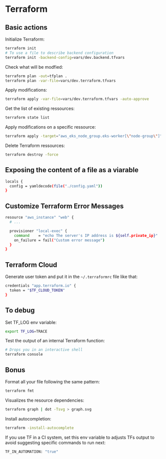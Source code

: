 # Terraform

## Basic actions

Initialize Terraform:

```bash
terraform init
# To use a file to describe backend configuration
terraform init -backend-config=vars/dev.backend.tfvars
```

Check what will be modfied:

```bash
terraform plan -out=tfplan .
terraform plan -var-file=vars/dev.terraform.tfvars
```

Apply modifications:

```bash
terraform apply -var-file=vars/dev.terraform.tfvars -auto-approve
```

Get the list of existing ressources:

```bash
terraform state list
```

Apply modifications on a specific ressource:

```bash
terraform apply -target="aws_eks_node_group.eks-worker[\"node-group\"]" -var-file=vars/dev.terraform.tfvars -auto-approve
```

Delete Terraform ressources:

```bash
terraform destroy -force
```

## Exposing the content of a file as a viarable

```bash
locals {
  config = yamldecode(file("./config.yaml"))
}
```

## Customize Terraform Error Messages

```bash
resource "aws_instance" "web" {
  # ...

  provisioner "local-exec" {
    command    = "echo The server's IP address is ${self.private_ip}"
    on_failure = fail("Custom error message")
  }
}
```

## Terraform Cloud

Generate user token and put it in the `~/.terraformrc` file like that:

```bash
credentials "app.terraform.io" {
  token = "$TF_CLOUD_TOKEN"
}
```

## To debug

Set TF_LOG env variable:

```bash
export TF_LOG=TRACE
```

Test the output of an internal Terraform function:

```bash
# Drops you in an interactive shell
terraform console
```

## Bonus

Format all your file following the same pattern:

```bash
terraform fmt
```

Visualizes the resource dependencies:

```bash
terraform graph | dot -Tsvg > graph.svg
```

Install autocompletion:

```bash
terraform -install-autocomplete
```

If you use TF in a CI system, set this env variable to adjusts TFs output to avoid suggesting specific commands to run next:

```bash
TF_IN_AUTOMATION: "true"
```
